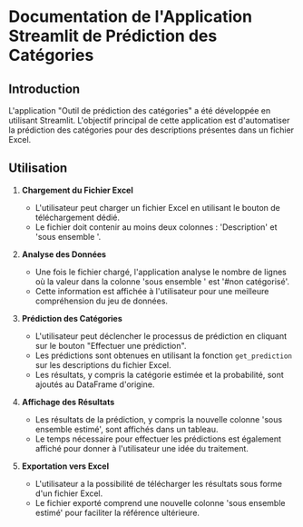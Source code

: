 # Documentation de l'Application Streamlit de Prédiction des Catégories

## Introduction

L'application "Outil de prédiction des catégories" a été développée en utilisant Streamlit. L'objectif principal de cette application est d'automatiser la prédiction des catégories pour des descriptions présentes dans un fichier Excel.

## Utilisation

1. **Chargement du Fichier Excel**
   - L'utilisateur peut charger un fichier Excel en utilisant le bouton de téléchargement dédié.
   - Le fichier doit contenir au moins deux colonnes : 'Description' et 'sous ensemble '.

2. **Analyse des Données**
   - Une fois le fichier chargé, l'application analyse le nombre de lignes où la valeur dans la colonne 'sous ensemble ' est '#non catégorisé'.
   - Cette information est affichée à l'utilisateur pour une meilleure compréhension du jeu de données.

3. **Prédiction des Catégories**
   - L'utilisateur peut déclencher le processus de prédiction en cliquant sur le bouton "Effectuer une prédiction".
   - Les prédictions sont obtenues en utilisant la fonction `get_prediction` sur les descriptions du fichier Excel.
   - Les résultats, y compris la catégorie estimée et la probabilité, sont ajoutés au DataFrame d'origine.

4. **Affichage des Résultats**
   - Les résultats de la prédiction, y compris la nouvelle colonne 'sous ensemble estimé', sont affichés dans un tableau.
   - Le temps nécessaire pour effectuer les prédictions est également affiché pour donner à l'utilisateur une idée du traitement.

5. **Exportation vers Excel**
   - L'utilisateur a la possibilité de télécharger les résultats sous forme d'un fichier Excel.
   - Le fichier exporté comprend une nouvelle colonne 'sous ensemble estimé' pour faciliter la référence ultérieure.


